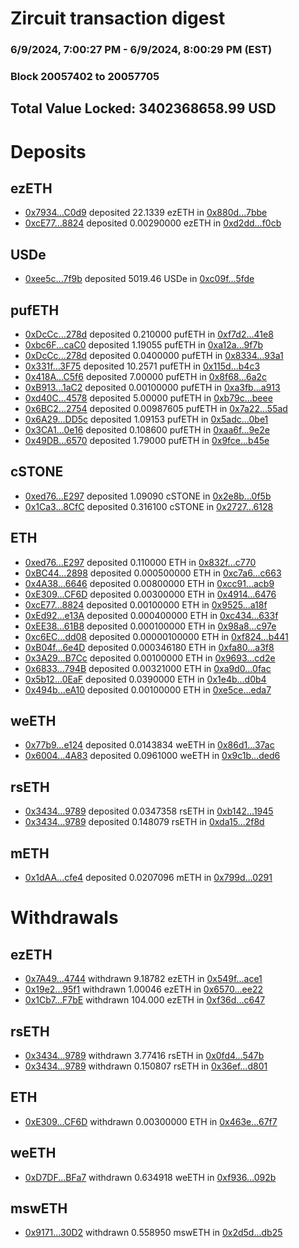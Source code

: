 # Zircuit transaction digest
### 6/9/2024, 7:00:27 PM - 6/9/2024, 8:00:29 PM (EST)
### Block 20057402 to 20057705

## Total Value Locked: 3402368658.99 USD

# Deposits
## ezETH
- [0x7934...C0d9](https://etherscan.io/address/0x793491fe4A7b25EEE0065e484A52C7A0dfd8C0d9) deposited 22.1339 ezETH in [0x880d...7bbe](https://etherscan.io/tx/0x793491fe4A7b25EEE0065e484A52C7A0dfd8C0d9)
- [0xcE77...8824](https://etherscan.io/address/0xcE77824D9bd0673973F049c60E202c803AE88824) deposited 0.00290000 ezETH in [0xd2dd...f0cb](https://etherscan.io/tx/0xcE77824D9bd0673973F049c60E202c803AE88824)
## USDe
- [0xee5c...7f9b](https://etherscan.io/address/0xee5c6702FD42a73C400fF3efE040d80777407f9b) deposited 5019.46 USDe in [0xc09f...5fde](https://etherscan.io/tx/0xee5c6702FD42a73C400fF3efE040d80777407f9b)
## pufETH
- [0xDcCc...278d](https://etherscan.io/address/0xDcCcff5042655343870306763f63c3f18BbB278d) deposited 0.210000 pufETH in [0xf7d2...41e8](https://etherscan.io/tx/0xDcCcff5042655343870306763f63c3f18BbB278d)
- [0xbc6F...caC0](https://etherscan.io/address/0xbc6F55D0Cd768a491757B0B66f154e8fB53EcaC0) deposited 1.19055 pufETH in [0xa12a...9f7b](https://etherscan.io/tx/0xbc6F55D0Cd768a491757B0B66f154e8fB53EcaC0)
- [0xDcCc...278d](https://etherscan.io/address/0xDcCcff5042655343870306763f63c3f18BbB278d) deposited 0.0400000 pufETH in [0x8334...93a1](https://etherscan.io/tx/0xDcCcff5042655343870306763f63c3f18BbB278d)
- [0x331f...3F75](https://etherscan.io/address/0x331fd97d58F925ae95673D2821E4f046e27E3F75) deposited 10.2571 pufETH in [0x115d...b4c3](https://etherscan.io/tx/0x331fd97d58F925ae95673D2821E4f046e27E3F75)
- [0x418A...C5f6](https://etherscan.io/address/0x418A983FDff31d5b4A2196D14604a01EB52dC5f6) deposited 7.00000 pufETH in [0x8f68...6a2c](https://etherscan.io/tx/0x418A983FDff31d5b4A2196D14604a01EB52dC5f6)
- [0xB913...1aC2](https://etherscan.io/address/0xB913FC639fBFBbDB23e24b41f468e08cCEF81aC2) deposited 0.00100000 pufETH in [0xa3fb...a913](https://etherscan.io/tx/0xB913FC639fBFBbDB23e24b41f468e08cCEF81aC2)
- [0xd40C...4578](https://etherscan.io/address/0xd40Cd4D9f9BcF3fE57E37bC88EbFDB6ad2244578) deposited 5.00000 pufETH in [0xb79c...beee](https://etherscan.io/tx/0xd40Cd4D9f9BcF3fE57E37bC88EbFDB6ad2244578)
- [0x6BC2...2754](https://etherscan.io/address/0x6BC27ed0062cc82FfAd91a9e60b89DdB5C552754) deposited 0.00987605 pufETH in [0x7a22...55ad](https://etherscan.io/tx/0x6BC27ed0062cc82FfAd91a9e60b89DdB5C552754)
- [0x6A29...DD5c](https://etherscan.io/address/0x6A29c4C32ec4839FC8D48b453d3752953bB5DD5c) deposited 1.09153 pufETH in [0x5adc...0be1](https://etherscan.io/tx/0x6A29c4C32ec4839FC8D48b453d3752953bB5DD5c)
- [0x3CA1...0e16](https://etherscan.io/address/0x3CA1b37De123240696005AC83172BFf01fCE0e16) deposited 0.108600 pufETH in [0xaa6f...9e2e](https://etherscan.io/tx/0x3CA1b37De123240696005AC83172BFf01fCE0e16)
- [0x49DB...6570](https://etherscan.io/address/0x49DB84d0E29fA3D4Acd49ea394405926baC46570) deposited 1.79000 pufETH in [0x9fce...b45e](https://etherscan.io/tx/0x49DB84d0E29fA3D4Acd49ea394405926baC46570)
## cSTONE
- [0xed76...E297](https://etherscan.io/address/0xed7646046603F5F661d789964ea86233Dce0E297) deposited 1.09090 cSTONE in [0x2e8b...0f5b](https://etherscan.io/tx/0xed7646046603F5F661d789964ea86233Dce0E297)
- [0x1Ca3...8CfC](https://etherscan.io/address/0x1Ca323E658F4688996ba3Ad73F1f9e6b13448CfC) deposited 0.316100 cSTONE in [0x2727...6128](https://etherscan.io/tx/0x1Ca323E658F4688996ba3Ad73F1f9e6b13448CfC)
## ETH
- [0xed76...E297](https://etherscan.io/address/0xed7646046603F5F661d789964ea86233Dce0E297) deposited 0.110000 ETH in [0x832f...c770](https://etherscan.io/tx/0xed7646046603F5F661d789964ea86233Dce0E297)
- [0xBC44...2898](https://etherscan.io/address/0xBC44fA4c80F1187490aE5F38747d0ad3B8402898) deposited 0.000500000 ETH in [0xc7a6...c663](https://etherscan.io/tx/0xBC44fA4c80F1187490aE5F38747d0ad3B8402898)
- [0x4A38...6646](https://etherscan.io/address/0x4A380643690dc94e0182826Dc97bAAD4E6686646) deposited 0.00800000 ETH in [0xcc91...acb9](https://etherscan.io/tx/0x4A380643690dc94e0182826Dc97bAAD4E6686646)
- [0xE309...CF6D](https://etherscan.io/address/0xE309C6B8e5AF174632DDD2AfCB19b5f457C2CF6D) deposited 0.00300000 ETH in [0x4914...6476](https://etherscan.io/tx/0xE309C6B8e5AF174632DDD2AfCB19b5f457C2CF6D)
- [0xcE77...8824](https://etherscan.io/address/0xcE77824D9bd0673973F049c60E202c803AE88824) deposited 0.00100000 ETH in [0x9525...a18f](https://etherscan.io/tx/0xcE77824D9bd0673973F049c60E202c803AE88824)
- [0xEd92...e13A](https://etherscan.io/address/0xEd92594b769Ff766E97CDBcff48F8cf3F488e13A) deposited 0.000400000 ETH in [0xc434...633f](https://etherscan.io/tx/0xEd92594b769Ff766E97CDBcff48F8cf3F488e13A)
- [0xEE38...61B8](https://etherscan.io/address/0xEE38b0CD6e164cafa1e655D8C8E585bA5Efd61B8) deposited 0.000100000 ETH in [0x98a8...c97e](https://etherscan.io/tx/0xEE38b0CD6e164cafa1e655D8C8E585bA5Efd61B8)
- [0xc6EC...dd08](https://etherscan.io/address/0xc6EC6220399Aaa4444c6c866392a52db6160dd08) deposited 0.00000100000 ETH in [0xf824...b441](https://etherscan.io/tx/0xc6EC6220399Aaa4444c6c866392a52db6160dd08)
- [0xB04f...6e4D](https://etherscan.io/address/0xB04f15923F3E9957b3F6F359172D3415df496e4D) deposited 0.000346180 ETH in [0xfa80...a3f8](https://etherscan.io/tx/0xB04f15923F3E9957b3F6F359172D3415df496e4D)
- [0x3A29...B7Cc](https://etherscan.io/address/0x3A293Bed8818746230A8F50E5AA8bbDA9C10B7Cc) deposited 0.00100000 ETH in [0x9693...cd2e](https://etherscan.io/tx/0x3A293Bed8818746230A8F50E5AA8bbDA9C10B7Cc)
- [0x6833...794B](https://etherscan.io/address/0x6833338b84EaDb845e4Db8DE6d9e4e378Df3794B) deposited 0.00321000 ETH in [0xa9d0...0fac](https://etherscan.io/tx/0x6833338b84EaDb845e4Db8DE6d9e4e378Df3794B)
- [0x5b12...0EaF](https://etherscan.io/address/0x5b1248e99D57f88283284661575708F38E330EaF) deposited 0.0390000 ETH in [0x1e4b...d0b4](https://etherscan.io/tx/0x5b1248e99D57f88283284661575708F38E330EaF)
- [0x494b...eA10](https://etherscan.io/address/0x494b01d47Bf88E3F5976C650D97bcAb11cCbeA10) deposited 0.00100000 ETH in [0xe5ce...eda7](https://etherscan.io/tx/0x494b01d47Bf88E3F5976C650D97bcAb11cCbeA10)
## weETH
- [0x77b9...e124](https://etherscan.io/address/0x77b90c77c5e647b6ad208DFF364cDD42D44De124) deposited 0.0143834 weETH in [0x86d1...37ac](https://etherscan.io/tx/0x77b90c77c5e647b6ad208DFF364cDD42D44De124)
- [0x6004...4A83](https://etherscan.io/address/0x6004357B0013dfB8dB4aA24e3A67fD39690c4A83) deposited 0.0961000 weETH in [0x9c1b...ded6](https://etherscan.io/tx/0x6004357B0013dfB8dB4aA24e3A67fD39690c4A83)
## rsETH
- [0x3434...9789](https://etherscan.io/address/0x34349c5569e7B846c3558961552D2202760A9789) deposited 0.0347358 rsETH in [0xb142...1945](https://etherscan.io/tx/0x34349c5569e7B846c3558961552D2202760A9789)
- [0x3434...9789](https://etherscan.io/address/0x34349c5569e7B846c3558961552D2202760A9789) deposited 0.148079 rsETH in [0xda15...2f8d](https://etherscan.io/tx/0x34349c5569e7B846c3558961552D2202760A9789)
## mETH
- [0x1dAA...cfe4](https://etherscan.io/address/0x1dAA49168fB3DAb405e9856E51E7Fd8af3F4cfe4) deposited 0.0207096 mETH in [0x799d...0291](https://etherscan.io/tx/0x1dAA49168fB3DAb405e9856E51E7Fd8af3F4cfe4)
# Withdrawals
## ezETH
- [0x7A49...4744](https://etherscan.io/address/0x7A493Be5c2ce014cD049Bf178a1ac0Db1B434744) withdrawn 9.18782 ezETH in [0x549f...ace1](https://etherscan.io/tx/0x7A493Be5c2ce014cD049Bf178a1ac0Db1B434744)
- [0x19e2...95f1](https://etherscan.io/address/0x19e21Db3aBb299DA0873760030B2269b4f8195f1) withdrawn 1.00046 ezETH in [0x6570...ee22](https://etherscan.io/tx/0x19e21Db3aBb299DA0873760030B2269b4f8195f1)
- [0x1Cb7...F7bE](https://etherscan.io/address/0x1Cb7F3EaB52BbE5F6635378b09d4856FB43FF7bE) withdrawn 104.000 ezETH in [0xf36d...c647](https://etherscan.io/tx/0x1Cb7F3EaB52BbE5F6635378b09d4856FB43FF7bE)
## rsETH
- [0x3434...9789](https://etherscan.io/address/0x34349c5569e7B846c3558961552D2202760A9789) withdrawn 3.77416 rsETH in [0x0fd4...547b](https://etherscan.io/tx/0x34349c5569e7B846c3558961552D2202760A9789)
- [0x3434...9789](https://etherscan.io/address/0x34349c5569e7B846c3558961552D2202760A9789) withdrawn 0.150807 rsETH in [0x36ef...d801](https://etherscan.io/tx/0x34349c5569e7B846c3558961552D2202760A9789)
## ETH
- [0xE309...CF6D](https://etherscan.io/address/0xE309C6B8e5AF174632DDD2AfCB19b5f457C2CF6D) withdrawn 0.00300000 ETH in [0x463e...67f7](https://etherscan.io/tx/0xE309C6B8e5AF174632DDD2AfCB19b5f457C2CF6D)
## weETH
- [0xD7DF...BFa7](https://etherscan.io/address/0xD7DF7E085214743530afF339aFC420c7c720BFa7) withdrawn 0.634918 weETH in [0xf936...092b](https://etherscan.io/tx/0xD7DF7E085214743530afF339aFC420c7c720BFa7)
## mswETH
- [0x9171...30D2](https://etherscan.io/address/0x91711720A0d61fdBc77225C14A15C398780630D2) withdrawn 0.558950 mswETH in [0x2d5d...db25](https://etherscan.io/tx/0x91711720A0d61fdBc77225C14A15C398780630D2)
